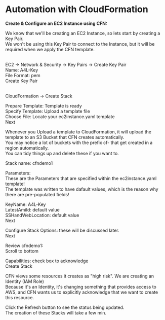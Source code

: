 # Automation with CloudFormation

**Create & Configure an EC2 Instance using CFN:**

We know that we'll be creating an EC2 Instance, so lets start by creating a Key Pair. \
We won't be using this Key Pair to connect to the Instance, but it will be required when we apply the CFN template.

\
EC2 → Network & Security → Key Pairs → Create Key Pair\
Name: A4L-Key \
File Format: pem \
Create Key Pair

\
CloudFormation → Create Stack

Prepare Template: Template is ready \
Specify Template: Upload a template file \
Choose File: Locate your ec2instance.yaml template \
Next

Whenever you Upload a template to CloudFormation, it will upload the template to an S3 Bucket that CFN creates automatically. \
You may notice a lot of buckets with the prefix cf- that get created in a region automatically. \
You can tidy things up and delete these if you want to.

Stack name: cfndemo1

Parameters: \
These are the Parameters that are specified within the ec2instance.yaml template! \
The template was written to have dafault values, which is the reason why there are pre-populated fields!

KeyName: A4L-Key \
LatestAmiId: default value \
SSHandWebLocation: default value \
Next

Configure Stack Options: these will be discussed later. \
Next

Review cfndemo1: \
Scroll to bottom

Capabilities: check box to acknowledge \
Create Stack

CFN views some resources it creates as "high risk". We are creating an Identity (IAM Role) \
Because it's an Identity, it's changing something that provides access to AWS, and CFN wants us to explicitly acknowledge that we want to create this resource.

Click the Refresh button to see the status being updated. \
The creation of these Stacks will take a few min.
